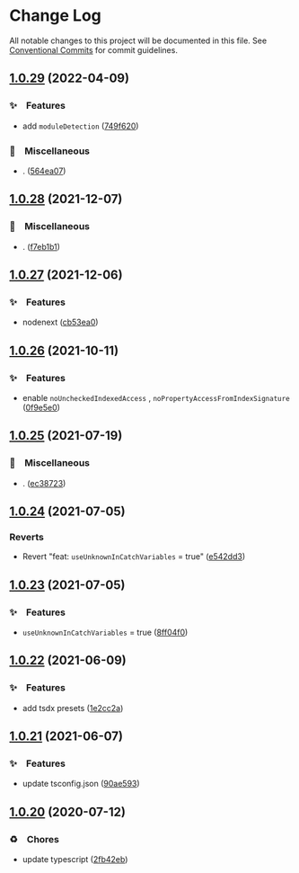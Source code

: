 # Change Log

All notable changes to this project will be documented in this file.
See [Conventional Commits](https://conventionalcommits.org) for commit guidelines.

## [1.0.29](https://github.com/bluelovers/ws-node-bluelovers/compare/@bluelovers/tsconfig@1.0.28...@bluelovers/tsconfig@1.0.29) (2022-04-09)


### ✨　Features

* add `moduleDetection` ([749f620](https://github.com/bluelovers/ws-node-bluelovers/commit/749f620a88d1adc8b09816f75134ec66c3563280))


### 🔖　Miscellaneous

* . ([564ea07](https://github.com/bluelovers/ws-node-bluelovers/commit/564ea07650dd294938ae8d71795be89a60faf3a5))





## [1.0.28](https://github.com/bluelovers/ws-node-bluelovers/compare/@bluelovers/tsconfig@1.0.27...@bluelovers/tsconfig@1.0.28) (2021-12-07)


### 🔖　Miscellaneous

* . ([f7eb1b1](https://github.com/bluelovers/ws-node-bluelovers/commit/f7eb1b1ca6c23e7964f202ded2a285550a54abf3))





## [1.0.27](https://github.com/bluelovers/ws-node-bluelovers/compare/@bluelovers/tsconfig@1.0.26...@bluelovers/tsconfig@1.0.27) (2021-12-06)


### ✨　Features

* nodenext ([cb53ea0](https://github.com/bluelovers/ws-node-bluelovers/commit/cb53ea020c048edc4320a104fb0a3c3699de87f6))





## [1.0.26](https://github.com/bluelovers/ws-node-bluelovers/compare/@bluelovers/tsconfig@1.0.25...@bluelovers/tsconfig@1.0.26) (2021-10-11)


### ✨　Features

* enable `noUncheckedIndexedAccess` , `noPropertyAccessFromIndexSignature` ([0f9e5e0](https://github.com/bluelovers/ws-node-bluelovers/commit/0f9e5e066f0f85d383287c98cc79f54477589688))





## [1.0.25](https://github.com/bluelovers/ws-node-bluelovers/compare/@bluelovers/tsconfig@1.0.24...@bluelovers/tsconfig@1.0.25) (2021-07-19)


### 🔖　Miscellaneous

* . ([ec38723](https://github.com/bluelovers/ws-node-bluelovers/commit/ec3872360fcc974d0af3ad2c0cde53806e39d29b))





## [1.0.24](https://github.com/bluelovers/ws-node-bluelovers/compare/@bluelovers/tsconfig@1.0.23...@bluelovers/tsconfig@1.0.24) (2021-07-05)


### Reverts

* Revert "feat: `useUnknownInCatchVariables` = true" ([e542dd3](https://github.com/bluelovers/ws-node-bluelovers/commit/e542dd377386f11901f153fa6324b5140729d7f8))





## [1.0.23](https://github.com/bluelovers/ws-node-bluelovers/compare/@bluelovers/tsconfig@1.0.22...@bluelovers/tsconfig@1.0.23) (2021-07-05)


### ✨　Features

* `useUnknownInCatchVariables` = true ([8ff04f0](https://github.com/bluelovers/ws-node-bluelovers/commit/8ff04f05e6fdab418d0b53eb6060e2a8af101188))





## [1.0.22](https://github.com/bluelovers/ws-node-bluelovers/compare/@bluelovers/tsconfig@1.0.21...@bluelovers/tsconfig@1.0.22) (2021-06-09)


### ✨　Features

* add tsdx presets ([1e2cc2a](https://github.com/bluelovers/ws-node-bluelovers/commit/1e2cc2abb9447eca84e9498f12bc47c0359b1ca5))





## [1.0.21](https://github.com/bluelovers/ws-node-bluelovers/compare/@bluelovers/tsconfig@1.0.20...@bluelovers/tsconfig@1.0.21) (2021-06-07)


### ✨　Features

* update tsconfig.json ([90ae593](https://github.com/bluelovers/ws-node-bluelovers/commit/90ae59373c18a0856d7e97548590f2498abf6799))





## [1.0.20](https://github.com/bluelovers/ws-node-bluelovers/compare/@bluelovers/tsconfig@1.0.19...@bluelovers/tsconfig@1.0.20) (2020-07-12)


### ♻️　Chores

* update typescript ([2fb42eb](https://github.com/bluelovers/ws-node-bluelovers/commit/2fb42eb6a6b4afa6702838f7451ca7a663055380))
